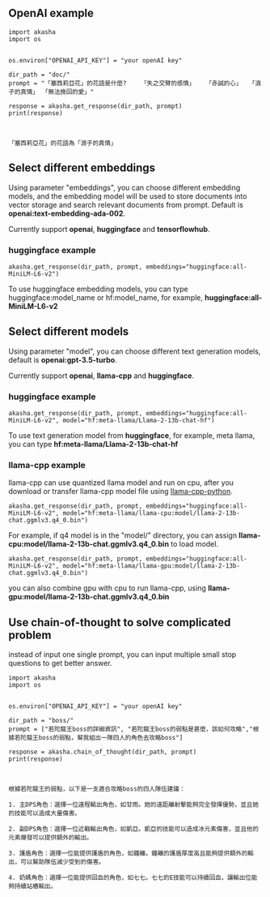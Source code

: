 ## OpenAI example


``` 
import akasha
import os


os.environ["OPENAI_API_KEY"] = "your openAI key"

dir_path = "doc/"
prompt = "「塞西莉亞花」的花語是什麼?	「失之交臂的感情」	「赤誠的心」	「浪子的真情」	「無法挽回的愛」"

response = akasha.get_response(dir_path, prompt)
print(response)
	
	
```


``` 
「塞西莉亞花」的花語為「浪子的真情」
```
## Select different embeddings

Using parameter "embeddings", you can choose different embedding models, and the embedding model will be used to store documents into vector storage and search relevant documents from prompt.  Default is **openai:text-embedding-ada-002**.

Currently support **openai**, **huggingface** and **tensorflowhub**.

### huggingface example

``` 
akasha.get_response(dir_path, prompt, embeddings="huggingface:all-MiniLM-L6-v2")
```
To use huggingface embedding models, you can type huggingface:model_name or hf:model_name, for example, **huggingface:all-MiniLM-L6-v2**


## Select different models
Using parameter "model", you can choose different text generation models, default is **openai:gpt-3.5-turbo**.

Currently support **openai**, **llama-cpp** and **huggingface**.

### huggingface example
``` 
akasha.get_response(dir_path, prompt, embeddings="huggingface:all-MiniLM-L6-v2", model="hf:meta-llama/Llama-2-13b-chat-hf")

```

To use text generation model from **huggingface**, for example, meta llama, you can type **hf:meta-llama/Llama-2-13b-chat-hf**

### llama-cpp example
llama-cpp can use quantized llama model and run on cpu, after you download or transfer llama-cpp model file using [llama-cpp-python](https://github.com/abetlen/llama-cpp-python).

``` 
akasha.get_response(dir_path, prompt, embeddings="huggingface:all-MiniLM-L6-v2", model="hf:meta-llama/llama-cpu:model/llama-2-13b-chat.ggmlv3.q4_0.bin")

```

For example, if q4 model is in the "model/" directory, you can assign **llama-cpu:model/llama-2-13b-chat.ggmlv3.q4_0.bin** to load model.

``` 
akasha.get_response(dir_path, prompt, embeddings="huggingface:all-MiniLM-L6-v2", model="hf:meta-llama/llama-gpu:model/llama-2-13b-chat.ggmlv3.q4_0.bin")

```
you can also combine gpu with cpu to run llama-cpp, using **llama-gpu:model/llama-2-13b-chat.ggmlv3.q4_0.bin**
 
 
 ## Use chain-of-thought to solve complicated problem
 
 instead of input one single prompt, you can input multiple small stop questions to get better answer.  
 
 
``` 
import akasha
import os


os.environ["OPENAI_API_KEY"] = "your openAI key"

dir_path = "boss/"
prompt = ["若陀龍王boss的詳細資訊", "若陀龍王boss的弱點是甚麼，該如何攻略","根據若陀龍王boss的弱點，幫我組出一隊四人的角色去攻略boss"]

response = akasha.chain_of_thought(dir_path, prompt)
print(response)
	
	
```


```
根據若陀龍王的弱點，以下是一支適合攻略boss的四人隊伍建議：

1. 主DPS角色：選擇一位遠程輸出角色，如甘雨。她的遠距離射擊能夠完全發揮優勢，並且她的技能可以造成大量傷害。

2. 副DPS角色：選擇一位近戰輸出角色，如凱亞。凱亞的技能可以造成冰元素傷害，並且他的元素爆發可以提供額外的輸出。

3. 護盾角色：選擇一位能提供護盾的角色，如鐘離。鐘離的護盾厚度高且能夠提供額外的輸出，可以幫助隊伍減少受到的傷害。

4. 奶媽角色：選擇一位能提供回血的角色，如七七。七七的E技能可以持續回血，讓輸出位能夠持續站樁輸出。
```


